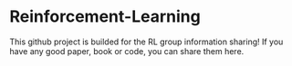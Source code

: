 # Reinforcement-Learning
This github project is builded for the RL group information sharing!
If you have any good paper, book or code, you can share them here.
